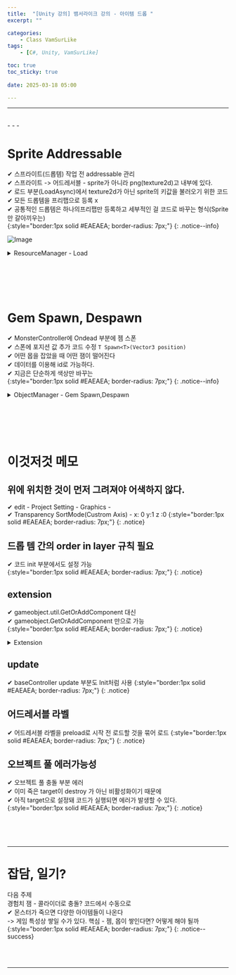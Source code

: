 ```yaml
---
title:  "[Unity 강의] 뱀서라이크 강의 - 아이템 드롭 "
excerpt: ""

categories:
    - Class VamSurLike
tags:
    - [C#, Unity, VamSurLike]

toc: true
toc_sticky: true
 
date: 2025-03-18 05:00

---
```

- - -

<br>
- - - 


# Sprite Addressable
✔ 스프라이트(드롭템) 작업 전 addressable 관리  
✔ 스프라이트 -> 어드레서블 - sprite가 아니라 png(texture2d)고 내부에 있다.  
✔ 로드 부분(LoadAsync)에서 texture2d가 아닌 sprite의 키값을 불러오기 위한 코드  
✔ 모든 드롭템을 프리팹으로 등록 x  
✔ 공통적인 드롭템은 하나의프리팹만 등록하고 세부적인 걸 코드로 바꾸는 형식(Sprite만 갈아끼우는)  
{:style="border:1px solid #EAEAEA; border-radius: 7px;"}
{: .notice--info}  

![Image](https://github.com/user-attachments/assets/b422a6a3-949c-4999-b8d0-3201bf3af4fb)  

<details>
<summary>ResourceManager - Load</summary>
<div class="notice--primary" markdown="1"> 

```c# 
public class ResourceManager 
{
    public void LoadAsync<T>(string key,Action<T> callback = null) where T : UnityEngine.Object 
    {
        // 캐시 확인.
        if (_resources.TryGetValue(key, out Object resource)) 
        {
            callback?.Invoke(resource as T);
            return;
        }

        //⭐ texture2d가 아닌 sprite의 키값을 불러오기 위한 코드
        string loadKey = key;
        if (key.Contains(".sprite"))
            loadKey = $"{key}[{key.Replace(".sprite", "")}]";

        // 리소스 비동기 로딩 
        var asyncOperation = Addressables.LoadAssetAsync<T>(loadKey);
        asyncOperation.Completed += (op) =>
        {
            _resources.Add(key, op.Result);
            callback?.Invoke(op.Result);
        };
    }
}
```
</div>
</details>


<br><br><br><br>

# Gem Spawn, Despawn
✔ MonsterController에 Ondead 부분에 젬 스폰  
✔ 스폰에 포지션 값 추가 코드 수정 `T Spawn<T>(Vector3 position)`  
✔ 어떤 몹을 잡았을 때 어떤 잼이 떨어진다  
✔ 데이터를 이용해 id로 가능하다.  
✔ 지금은 단순하게 색상만 바꾸는  
{:style="border:1px solid #EAEAEA; border-radius: 7px;"}
{: .notice--info} 

<details>
<summary>ObjectManager - Gem Spawn,Despawn</summary>
<div class="notice--primary" markdown="1"> 

```c# 

public class ObjectManager 
{
    
    public HashSet<GemController> Gems { get; } = new HashSet<GemController>();

    //⭐ Vector3 position 추가
    public T Spawn<T>(Vector3 position, int  templateID =0) where T : BaseController 
    {
        System.Type type = typeof(T);

        else if (type == typeof(GemController))
        {
            GameObject go = Managers.Resource.Instantiate(PrefabsName.Gem, pooling: true);
            go.transform.position = position;

            GemController gc = go.GetOrAddComponent<GemController>();
            Gems.Add(gc);
            gc.Init();

            string key = Random.Range(0, 2) ==0 ? "EXPGem_01.sprite": "EXPGem_02.sprite";
            Sprite sprite = Managers.Resource.Load<Sprite>(key);
            go.GetComponent<SpriteRenderer>().sprite = sprite;

            return gc as T;
        }
        return null;
    }

    public void Despawn<T>(T obj) where T : BaseController 
    {
        System.Type type = typeof(T);

        else if (type == typeof(GemController))
        {
            Gems.Remove(obj as GemController);
            Managers.Resource.Destroy(obj.gameObject);
        }
    }
}

```
</div>
</details>

<br><br><br><br>

# 이것저것 메모

## 위에 위치한 것이 먼저 그려져야 어색하지 않다.
✔ edit - Project Setting - Graphics -  
✔ Transparency SortMode(Custrom Axis) - x: 0 y:1 z :0
{:style="border:1px solid #EAEAEA; border-radius: 7px;"}
{: .notice}  

## 드롭 템 간의 order in layer 규칙 필요 
✔ 코드 init 부분에서도 설정 가능  
{:style="border:1px solid #EAEAEA; border-radius: 7px;"}
{: .notice}  

## extension 
✔ gameobject.util.GetOrAddComponent 대신  
✔ gameobject.GetOrAddComponent 만으로 가능  
{:style="border:1px solid #EAEAEA; border-radius: 7px;"}
{: .notice}  

<details>
<summary>Extension</summary>
<div class="notice--primary" markdown="1"> 

```c# 
public class Utils
{
    public static T GetOrAddComponent<T>(GameObject go) where T : UnityEngine.Component 
    {
        T component = go.GetComponent<T>();
        if (component == null)
            component = go.AddComponent<T>();
        return component;
    }
}

public static class Extension
{
	public static T GetOrAddComponent<T>(this GameObject go) where T : UnityEngine.Component
	{
		return Utils.GetOrAddComponent<T>(go);
	}

	public static bool IsValid(this GameObject go)
	{
		return go != null && go.activeSelf;
	}

	public static bool IsValid(this BaseController bc)
	{
		return bc != null && bc.isActiveAndEnabled;
	}
}


```
</div>
</details>

## update 
✔ baseController update 부분도 Init처럼 사용
{:style="border:1px solid #EAEAEA; border-radius: 7px;"}
{: .notice}  

## 어드레서블 라벨 
✔ 어드레서블 라벨을 preload로 시작 전 로드할 것을 묶어 로드
{:style="border:1px solid #EAEAEA; border-radius: 7px;"}
{: .notice}  

## 오브젝트 풀 에러가능성
✔ 오브젝트 풀 충돌 부분 에러  
✔ 이미 죽은 target이 destroy 가 아닌 비활성화이기 때문에  
✔ 아직 target으로 설정돼 코드가 실행되면 에러가 발생할 수 있다.  
{:style="border:1px solid #EAEAEA; border-radius: 7px;"}
{: .notice}  


<br><br><br>
- - - 

# 잡담, 일기?
다음 주제  
경험치 잼 - 콜라이더로 충돌? 코드에서 수동으로  
✔ 몬스터가 죽으면 다양한 아이템들이 나온다  
-> 게임 특성상 쌓일 수가 있다. 
핵심 - 젬, 몹이 쌓인다면? 어떻게 해야 될까  
{:style="border:1px solid #EAEAEA; border-radius: 7px;"}
{: .notice--success}  


<br><br>
- - -